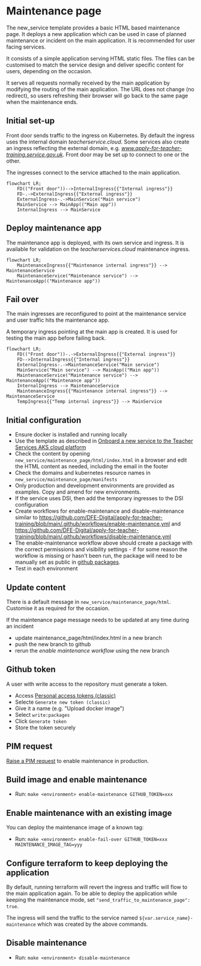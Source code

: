 # Maintenance page

The new_service template provides a basic HTML based maintenance page. It deploys a new application which can be used in case of planned maintenance or incident on the main application. It is recommended for user facing services.

It consists of a simple application serving HTML static files. The files can be customised to match the service design and deliver specific content for users, depending on the occasion.

It serves all requests normally received by the main application by modifying the routing of the main application. The URL does not change (no redirect), so users refreshing their browser will go back to the same page when the maintenance ends.

## Initial set-up
Front door sends traffic to the ingress on Kubernetes. By default the ingress uses the internal domain *teacherservice.cloud*. Some services also create an ingress reflecting the external domain, e.g. *www.apply-for-teacher-training.service.gov.uk*. Front door may be set up to connect to one or the other.

The ingresses connect to the service attached to the main application.

```mermaid
flowchart LR;
    FD(("Front door"))-->InternalIngress{{"Internal ingress"}}
    FD-.->ExternalIngress{{"External ingress"}}
    ExternalIngress-.->MainService("Main service")
    MainService --> MainApp(("Main app"))
    InternalIngress --> MainService
```

## Deploy maintenance app
The maintenance app is deployed, with its own service and ingress. It is available for validation on the *teacherservices.cloud* maintenance ingress.

```mermaid
flowchart LR;
    MaintenanceIngress{{"Maintenance internal ingress"}} --> MaintenanceService
    MaintenanceService("Maintenance service") --> MaintenanceApp(("Maintenance app"))
```

## Fail over
The main ingresses are reconfigured to point at the maintenance service and user traffic hits the maintenance app.

A temporary ingress pointing at the main app is created. It is used for testing the main app before failing back.
```mermaid
flowchart LR;
    FD(("Front door"))-.->ExternalIngress{{"External ingress"}}
    FD-->InternalIngress{{"Internal ingress"}}
    ExternalIngress-.->MaintenanceService("Main service")
    MainService("Main service") --> MainApp(("Main app"))
    MaintenanceService("Maintenance service") --> MaintenanceApp(("Maintenance app"))
    InternalIngress --> MaintenanceService
    MaintenanceIngress{{"Maintenance internal ingress"}} --> MaintenanceService
    TempIngress{{"Temp internal ingress"}} --> MainService
```

## Initial configuration
- Ensure docker is installed and running locally
- Use the template as described in [Onboard a new service to the Teacher Services AKS cloud platform](onboard-service.md)
- Check the content by opening `new_service/maintenance_page/html/index.html` in a browser and edit the HTML content as needed, including the email in the footer
- Check the domains and kubernetes resource names in `new_service/maintenance_page/manifests`
- Only production and development environments are provided as examples. Copy and amend for new environments.
- If the service uses DSI, then add the temporary ingresses to the DSI configuration
- Create workflows for enable-maintenance and disable-maintenance similar to https://github.com/DFE-Digital/apply-for-teacher-training/blob/main/.github/workflows/enable-maintenance.yml and https://github.com/DFE-Digital/apply-for-teacher-training/blob/main/.github/workflows/disable-maintenance.yml
- The enable-maintenance workflow above should create a package with the correct permissions and visibility settings - if for some reason the workflow is missing or hasn't been run, the package will need to be manually set as public in [github packages](https://github.com/orgs/DFE-Digital/packages).
- Test in each environment

## Update content
There is a default message in `new_service/maintenance_page/html`. Customise it as required for the occasion.

If the maintenance page message needs to be updated at any time during an incident
- update maintenance_page/html/index.html in a new branch
- push the new branch to github
- rerun the *enable maintenance workflow* using the new branch

## Github token
A user with write access to the repository must generate a token.

- Access [Personal access tokens (classic)](https://github.com/settings/tokens)
- Selecte `Generate new token (classic)`
- Give it a name (e.g. "Upload docker image")
- Select `write:packages`
- Click `Generate token`
- Store the token securely

## PIM request
[Raise a PIM request](developer-onboarding.md#how-to-request-pim) to enable maintenance in production.

## Build image and enable maintenance
- Run: `make <environment> enable-maintenance GITHUB_TOKEN=xxx`

## Enable maintenance with an existing image
You can deploy the maintenance image of a known tag:

- Run: `make <environment> enable-fail-over GITHUB_TOKEN=xxx MAINTENANCE_IMAGE_TAG=yyy`

## Configure terraform to keep deploying the application
By default, running terraform will revert the ingress and traffic will flow to the main application again. To be able to deploy the application while keeping the maintenance mode, set `"send_traffic_to_maintenance_page": true`.

The ingress will send the traffic to the service named `${var.service_name}-maintenance` which was created by the above commands.

## Disable maintenance
- Run: `make <environment> disable-maintenance`
